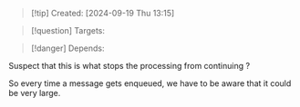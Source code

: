 
>[!tip] Created: [2024-09-19 Thu 13:15]

>[!question] Targets: 

>[!danger] Depends: 

Suspect that this is what stops the processing from continuing ?

So every time a message gets enqueued, we have to be aware that it could be very large.